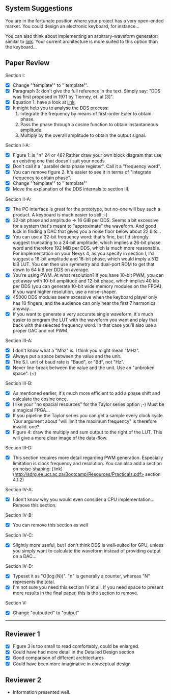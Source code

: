 System Suggestions
------------------

You are in the fortunate position where your project has a very open-ended
market.  You could design an electronic keyboard, for instance...

You can also think about implementing an arbitrary-waveform generator: similar
to [link](http://www.tek.com/signal-generator/awg70000-arbitrary-waveform-generator).
Your current architecture is more suited to this option than the keyboard...



Paper Review
------------

Section I:
- [x] Change "'template'" to "`template'".
- [x] Paragraph 3: don't give the full reference in the text.  Simply say: "DDS was first proposed in 1971 by Tierney, et. al [3]".
- [X] Equation 1: have a look at [link](http://www.mash.dept.shef.ac.uk/Resources/web-rcostheta-alphaetc.pdf)
- [x] It might help you to analyse the DDS process:
  1. Integrate the frequency by means of first-order Euler to obtain phase.
  2. Pass the phase through a cosine function to obtain instantaneous amplitude.
  3. Multiply by the overall amplitude to obtain the output signal.

Section I-A:
- [X] Figure 1: is "n" 24 or 48?  Rather draw your own block diagram that use an existing one that doesn't suit your needs.
- [X] Don't call it a "parallel delta phase register".  Call it a "frequency word".
- [X] You can remove figure 2.  It's easier to see it in terms of "integrate frequency to obtain phase".
- [X] Change "'template'" to "`template'"
- [X] Move the explanation of the DDS internals to section III.

Section II-A:
- [x] The PC interface is great for the prototype, but no-one will buy such a product.  A keyboard is much easier to sell ;-)
- [x] 32-bit phase and amplitude => 16 GiB per DDS.  Seems a bit excessive for a system that's meant to "approximate" the waveform. And good luck in finding a DAC that gives you a noise floor below about 22 bits...
- [x] You can use a 32-bit frequency word: that's fine, but I'd strongly suggest truncating to a 24-bit amplitude, which implies a 26-bit phase word and therefore 192 MiB per DDS, which is much more reasonable.  For implementation on your Nexys 4, as you specify in section I, I'd suggest a 16-bit amplitude and 18-bit phase, which would imply a 512 kiB LUT.  You can then use symmetry and dual-port ROM to get that down to 64 kiB per DDS on average.
- [x] You're using PWM.  At what resolution?  If you have 10-bit PWM, you can get away with 10-bit amplitude and 12-bit phase, which implies 40 kib per DDS (you can generate 10-bit wide memory modules on the FPGA).  If you want higher resolution, use a noise-shaper.
- [x] 45000 DDS modules seem excessive when the keyboard player only has 10 fingers, and the audience can only hear the first 7 harmonics anyway...
- [x] If you want to generate a very accurate single waveform, it's much easier to program the LUT with the waveform you want and play that back with the selected frequency word.  In that case you'll also use a proper DAC and not PWM.

Section III-A:
- [x] I don't know what a "Mhz" is.  I think you might mean "MHz".
- [x] Always put a space between the value and the unit.
- [x] The S.I. unit of baud rate is "Baud", or "Bd", not "Hz".
- [x] Never line-break between the value and the unit.  Use an "unbroken space". (~)

Section III-B:
- [x] As mentioned earlier, it's much more efficient to add a phase shift and calculate the cosine once.
- [x] I like your "no spacial resources" for the Taylor series option ;-)  Must be a magical FPGA...
- [x] If you pipeline the Taylor series you can get a sample every clock cycle.
  Your argument about "will limit the maximum frequency" is therefore invalid. one?
- [x] Figure 4: draw the multiply and sum output to the right of the LUT. This will give a more clear image of the data-flow.

Section III-D:
- [x] This section requires more detail regarding PWM generation.  Especially limitation is clock frequency and resolution. You can also add a section on noise-shaping: [link](http://sdrg.ee.uct.ac.za/Bootcamp/Resources/Practicals.pdf> section 4.1.2)

Section IV-A:
- [x] I don't know why you would even consider a CPU implementation...  Remove this section.

Section IV-B:
- [x] You can remove this section as well

Section IV-C:
- [x] Slightly more useful, but I don't think DDS is well-suited for GPU, unless you simply want to calculate the waveform instead of providing output on a DAC...

Section IV-D:
- [x] Typeset it as "$\mathrm{O}(\log(N))$".  "n" is generally a counter, whereas "N" represents the total.
- [x] I'm not sure you need this section IV at all.  If you need space to present more results in the final paper, this is the section to remove.

Section V:
- [x] Change "outputted" to "output"


----------
Reviewer 1
----------

- [x] Figure 3 is too small to read comfortably, could be enlarged.
- [x] Could have had more detail in the Detailed Design section
- [x] Good comparison of different architectures
- [x] Could have been more imaginative in conceptual design

Reviewer 2
----------

- Information presented well.
